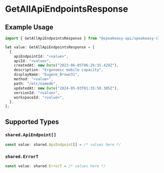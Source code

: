 # GetAllApiEndpointsResponse

## Example Usage

```typescript
import { GetAllApiEndpointsResponse } from "@speakeasy-api/speakeasy-client-sdk-typescript/sdk/models/operations";

let value: GetAllApiEndpointsResponse = [
  {
    apiEndpointId: "<value>",
    apiId: "<value>",
    createdAt: new Date("2023-06-05T06:26:35.429Z"),
    description: "Ergonomic mobile capacity",
    displayName: "Eugene_Brown31",
    method: "<value>",
    path: "/etc/namedb",
    updatedAt: new Date("2024-05-03T01:35:58.385Z"),
    versionId: "<value>",
    workspaceId: "<value>",
  },
];
```

## Supported Types

### `shared.ApiEndpoint[]`

```typescript
const value: shared.ApiEndpoint[] = /* values here */
```

### `shared.ErrorT`

```typescript
const value: shared.ErrorT = /* values here */
```

